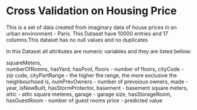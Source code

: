 
# Cross Validation on Housing Price

This is a set of data created from imaginary data of house prices in an urban environment - Paris.
This Dataset have 10000 entries and 17 columns.This dataset has no null values ​​and no duplicates

In this Dataset all attributes are numeric variables and they are listed bellow:

squareMeters,   
numberOfRooms,
hasYard,
hasPool,
floors - number of floors,
cityCode - zip code,
cityPartRange - the higher the range, the more exclusive the neighbourhood is,
numPrevOwners - number of prevoious owners,
made - year,
isNewBuilt,
hasStormProtector,
basement - basement square meters,
attic - attic square meteres,
garage - garage size,
hasStorageRoom,
hasGuestRoom - number of guest rooms
price - predicted value

